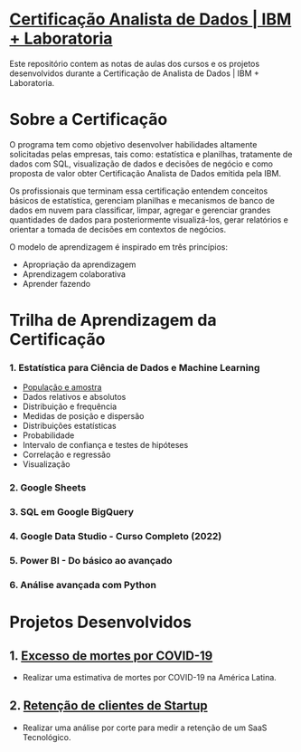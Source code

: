 #  [Certificação Analista de Dados | IBM + Laboratoria](https://www.laboratoria.la/br/certificacao-analise-de-dados)


Este repositório contem as notas de aulas dos cursos e os projetos desenvolvidos durante a Certificação de Analista de Dados | IBM + Laboratoria.

# Sobre a Certificação


O programa tem como objetivo desenvolver habilidades altamente solicitadas pelas empresas, tais como: estatística e planilhas, tratamente de dados com SQL, visualização de dados e decisões de negócio e como proposta de valor obter Certificação Analista de Dados emitida pela IBM.

Os profissionais que terminam essa certificação entendem conceitos básicos de estatística, gerenciam planilhas e mecanismos de banco de dados em nuvem para classificar, limpar, agregar e gerenciar grandes quantidades de dados para posteriormente visualizá-los, gerar relatórios e orientar a tomada de decisões em contextos de negócios.

O modelo de aprendizagem é inspirado em três princípios:

* Apropriação da aprendizagem
* Aprendizagem colaborativa
* Aprender fazendo

# Trilha de Aprendizagem da Certificação 

### 1. Estatística para Ciência de Dados e Machine Learning

* [População e amostra](https://github.com/carlamendescms/certificacao-analista-dados-ibm-laboratoria/blob/main/estatistica/01-populacao-e-amostra.md)
* Dados relativos e absolutos
* Distribuição e frequência
* Medidas de posição e dispersão
* Distribuições estatísticas
* Probabilidade
* Intervalo de confiança e testes de hipóteses
* Correlação e regressão
* Visualização

### 2. Google Sheets

### 3. SQL em Google BigQuery

### 4. Google Data Studio - Curso Completo (2022)

### 5. Power BI - Do básico ao avançado

### 6. Análise avançada com Python


# Projetos Desenvolvidos

## 1. [Excesso de mortes por COVID-19](https://github.com/carlamendescms/certificacao-analista-dados-ibm-laboratoria/blob/main/projetos/01%20-%20Excesso%20de%20mortes%20por%20COVID/projeto01.md)


* Realizar uma estimativa de mortes por COVID-19 na América Latina.

## 2. [Retenção de clientes de Startup](https://github.com/carlamendescms/certificacao-analista-dados-ibm-laboratoria/blob/main/projetos/02%20-%20Reten%C3%A7%C3%A3o%20de%20startup%20tecnol%C3%B3gica/projeto02.md)


* Realizar uma análise por corte para medir a retenção de um SaaS Tecnológico.
